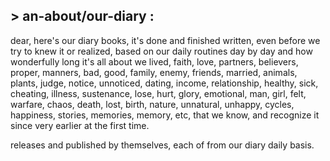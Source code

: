 ## > an-about/our-diary :

dear, 
here's our diary books,
it's done and finished written, even before we try to knew it or realized, based on our daily routines day by day and how wonderfully long it's all about we lived, faith, love, partners, believers, proper, manners, bad, good, family, enemy, friends, married, animals, plants, judge, notice, unnoticed, dating, income, relationship, healthy, sick, cheating, illness, sustenance, lose, hurt, glory, emotional, man, girl, felt, warfare, chaos, death, lost, birth, nature, unnatural, unhappy, cycles, happiness, stories, memories, memory, etc, that we know, and recognize it since very earlier at the first time.


releases and published by themselves, each of from our diary daily basis.

